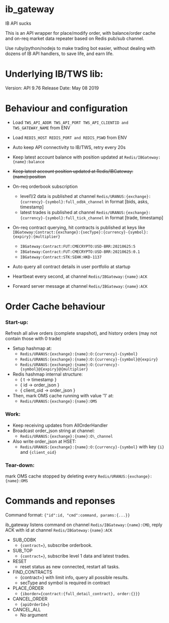 # ib_gateway
IB API sucks

This is an API wrapper for place/modify order, with balance/order cache and on-req market data repeater based on Redis pub/sub channel.

Use ruby/python/nodejs to make trading bot easier, without dealing with dozens of IB API handlers, to save life, and earn life.

# Underlying IB/TWS lib:
Version: API 9.76 Release Date: May 08 2019 

# Behaviour and configuration

* Load `TWS_API_ADDR TWS_API_PORT TWS_API_CLIENTID and TWS_GATEWAY_NAME` from ENV
* Load `REDIS_HOST REDIS_PORT and REDIS_PSWD` from ENV

* Auto keep API connectivity to IB/TWS, retry every 20s
* Keep latest account balance with position updated at `Redis/IBGateway:{name}:balance`
* ~~Keep latest account position updated at Redis/IBGateway:{name}:position~~
* On-req orderbook subscription
	- level1/2 data is published at channel `Redis/URANUS:{exchange}:{currency}-{symbol}:full_odbk_channel` in format [bids, asks, timestamp]
	- latest trades is published at channel `Redis/URANUS:{exchange}:{currency}-{symbol}:full_tick_channel` in format [trade, timestamp]
* On-req contract querying, hit contracts is published at keys like `IBGateway:Contract:{exchange}:{secType}:{currency}-{symbol}:{expiry}:{multiplier}`
	- `IBGateway:Contract:FUT:CMECRYPTO:USD-BRR:20210625:5`
	- `IBGateway:Contract:FUT:CMECRYPTO:USD-BRR:20210625:0.1`
	- `IBGateway:Contract:STK:SEHK:HKD-1137`
* Auto query all contract details in user portfolio at startup
* Heartbeat every second, at channel `Redis/IBGateway:{name}:ACK`
* Forward server message at channel `Redis/IBGateway:{name}:ACK`

# Order Cache behaviour

### Start-up:
Refresh all alive orders (complete snapshot), and history orders (may not contain those with 0 trade)
* Setup hashmap at:
	- `Redis/URANUS:{exchange}:{name}:O:{currency}-{symbol}`
	- `Redis/URANUS:{exchange}:{name}:O:{currency}-{symbol}@{expiry}`
	- `Redis/URANUS:{exchange}:{name}:O:{currency}-{symbol}@{expiry}@{multiplier}`
* Redis hashmap internal structure:
	- { t -> timestamp }
	- { id -> order\_json }
	- { client\_oid -> order\_json }
* Then, mark OMS cache running with value '1' at:
	- `Redis/URANUS:{exchange}:{name}:OMS`

### Work:
* Keep receiving updates from AllOrderHandler
* Broadcast order\_json string at channel:
	- `Redis/URANUS:{exchange}:{name}:O\_channel`
* Also write order\_json at HSET:
	- `Redis/URANUS:{exchange}:{name}:O:{currency}-{symbol}` with key `{i}` and `{client_oid}`

### Tear-down:
mark OMS cache stopped by deleting every `Redis/URANUS:{exchange}:{name}:OMS`

# Commands and reponses

Command format: `{"id":id, "cmd":command, params:{...}}`

ib\_gateway listens command on channel `Redis/IBGateway:{name}:CMD`, reply ACK with id at channel `Redis/IBGateway:{name}:ACK`

* SUB\_ODBK
	- `{contract=}`, subscribe orderbook.
* SUB\_TOP
	- `{contract=}`, subscribe level 1 data and latest trades.
* RESET
	- reset status as new connected, restart all tasks.
* FIND\_CONTRACTS
	- {contract=} with limit info, query all possible results.
	- secType and symbol is required in contract
* PLACE\_ORDER
	- `{iborder={contract:{full_detail_contract}, order:{}}}`
* CANCEL\_ORDER
	- `{apiOrderId=}`
* CANCEL\_ALL
	- No argument

